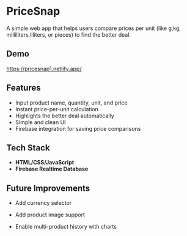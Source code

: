 # PriceSnap

A simple web app that helps users compare prices per unit (like g,kg, milliliters,liliters, or pieces) to find the better deal.

## Demo

https://pricesnap1.netlify.app/

## Features

- Input product name, quantity, unit, and price
- Instant price-per-unit calculation
- Highlights the better deal automatically
- Simple and clean UI
- Firebase integration for saving price comparisons

## Tech Stack

- **HTML/CSS/JavaScript**
- **Firebase Realtime Database**

## Future Improvements

- Add currency selector

- Add product image support

- Enable multi-product history with charts
